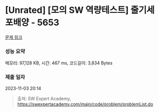 # [Unrated] [모의 SW 역량테스트] 줄기세포배양 - 5653 

[문제 링크](https://swexpertacademy.com/main/code/problem/problemDetail.do?contestProbId=AWXRJ8EKe48DFAUo) 

### 성능 요약

메모리: 97,128 KB, 시간: 467 ms, 코드길이: 3,834 Bytes

### 제출 일자

2023-11-03 20:14



> 출처: SW Expert Academy, https://swexpertacademy.com/main/code/problem/problemList.do